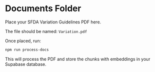 # Documents Folder

Place your SFDA Variation Guidelines PDF here.

The file should be named: `Variation.pdf`

Once placed, run:
```bash
npm run process-docs
```

This will process the PDF and store the chunks with embeddings in your Supabase database.
